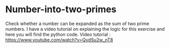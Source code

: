# Number-into-two-primes
Check whether a number can be expanded as the sum of two prime numbers.
I have a video tutorial on explaining the logic for this exercise and here you will find the python code.
Video tutorial : https://www.youtube.com/watch?v=QydSu2w_nT8
